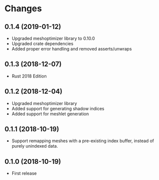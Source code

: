 # Changes

## 0.1.4 (2019-01-12)

* Upgraded meshoptimizer library to 0.10.0
* Upgraded crate dependencies
* Added proper error handling and removed asserts/unwraps

## 0.1.3 (2018-12-07)

* Rust 2018 Edition
  
## 0.1.2 (2018-12-04)

* Upgraded meshoptimizer library
* Added support for generating shadow indices
* Added support for meshlet generation

## 0.1.1 (2018-10-19)

* Support remapping meshes with a pre-existing index buffer, instead of purely unindexed data.

## 0.1.0 (2018-10-19)

* First release
